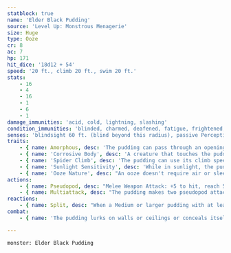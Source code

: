 ```yaml
---
statblock: true
name: 'Elder Black Pudding'
source: 'Level Up: Monstrous Menagerie'
size: Huge
type: Ooze
cr: 8
ac: 7
hp: 171
hit_dice: '18d12 + 54'
speed: '20 ft., climb 20 ft., swim 20 ft.'
stats:
    - 16
    - 4
    - 16
    - 1
    - 6
    - 1
damage_immunities: 'acid, cold, lightning, slashing'
condition_immunities: 'blinded, charmed, deafened, fatigue, frightened, prone'
senses: 'blindsight 60 ft. (blind beyond this radius), passive Perception 8'
traits:
    - { name: Amorphous, desc: 'The pudding can pass through an opening as narrow as 1 inch wide without squeezing.' }
    - { name: 'Corrosive Body', desc: 'A creature that touches the pudding or hits it with a melee attack while within 5 feet takes 9 (2d8) acid damage. A nonmagical weapon made of metal or wood that hits the black pudding corrodes after dealing damage, taking a permanent -1 penalty to damage rolls per hit. If this penalty reaches -5, the weapon is destroyed. Wooden or metal nonmagical ammunition is destroyed after dealing damage. Any other metal or organic object that touches it takes 9 (2d8) acid damage.' }
    - { name: 'Spider Climb', desc: 'The pudding can use its climb speed even on difficult surfaces and upside down on ceilings.' }
    - { name: 'Sunlight Sensitivity', desc: 'While in sunlight, the pudding has disadvantage on attack rolls.' }
    - { name: 'Ooze Nature', desc: "An ooze doesn't require air or sleep." }
actions:
    - { name: Pseudopod, desc: "Melee Weapon Attack: +5 to hit, reach 5 ft., one target. Hit: 6 (1d6 + 3) bludgeoning damage plus 9 (2d8) acid damage. Nonmagical armor worn by the target corrodes, taking a permanent -1 penalty to its AC protection per hit. If the penalty reduces the armor's AC protection to 10, the armor is destroyed." }
    - { name: Multiattack, desc: "The pudding makes two pseudopod attacks. The pudding can't use Multiattack after it splits for the first time." }
reactions:
    - { name: Split, desc: "When a Medium or larger pudding with at least 10 hit points is subjected to lightning or slashing damage, it splits into two puddings that are each one size smaller. Each new pudding has half the original's hit points (rounded down)." }
combat:
    - { name: 'The pudding lurks on walls or ceilings or conceals itself in shadows', desc: 'It attacks creatures who venture into range and pursues the closest creature. It retreats only if exposed to sunlight, in which case it tries to climb away or squeeze into a crack.' }

---
```

```statblock
monster: Elder Black Pudding
```
